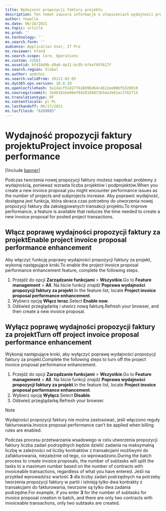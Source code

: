 ```yaml
---
title: Wydajność propozycji faktury projektu
description: Ten temat zawiera informacje o ulepszeniach wydajności propozycji faktur projektu.
author: Yowelle
ms.date: 06/16/2021
ms.topic: article
ms.prod: ''
ms.technology: ''
ms.search.form: ''
audience: Application User, IT Pro
ms.reviewer: kfend
ms.search.scope: Core, Operations
ms.custom: 23561
ms.assetid: bfd18d9b-d9a6-4e21-bc95-bf4af45f617f
ms.search.region: Global
ms.author: andchoi
ms.search.validFrom: 20121-03-05
ms.dyn365.ops.version: 10.0.18
ms.openlocfilehash: 5a14acf51d277b16896d64c4b12ee00bfb326910
ms.sourcegitcommit: 3a4b181be08ef0428104d72b54a3e61ac2782f14
ms.translationtype: HT
ms.contentlocale: pl-PL
ms.lasthandoff: 06/17/2021
ms.locfileid: "6269803"
---
```

# <a name="project-invoice-proposal-performance"></a><span data-ttu-id="5374c-103">Wydajność propozycji faktury projektu</span><span class="sxs-lookup"><span data-stu-id="5374c-103">Project invoice proposal performance</span></span>

[!include [banner](../includes/banner.md)]

<span data-ttu-id="5374c-104">Podczas tworzenia nowej propozycji faktury możesz napotkać problemy z wydajnością, ponieważ wzrasta liczba projektów i podprojektów.</span><span class="sxs-lookup"><span data-stu-id="5374c-104">When you create a new invoice proposal you might encounter performance issues as the number of projects and subprojects increase.</span></span> <span data-ttu-id="5374c-105">Aby poprawić wydajność, dostępna jest funkcja, która skraca czas potrzebny do utworzenia nowej propozycji faktury dla zaksięgowanych transakcji projektu.</span><span class="sxs-lookup"><span data-stu-id="5374c-105">To improve performance, a feature is available that reduces the time needed to create a new invoice proposal for posted project transactions.</span></span>

## <a name="enable-project-invoice-proposal-performance-enhancement"></a><span data-ttu-id="5374c-106">Włącz poprawę wydajności propozycji faktury za projekt</span><span class="sxs-lookup"><span data-stu-id="5374c-106">Enable project invoice proposal performance enhancement</span></span>
<span data-ttu-id="5374c-107">Aby włączyć funkcję poprawy wydajności propozycji faktury za projekt, wykonaj następujące kroki.</span><span class="sxs-lookup"><span data-stu-id="5374c-107">To enable the project invoice proposal performance enhancement feature, complete the following steps.</span></span>

1.  <span data-ttu-id="5374c-108">Przejdź do opcji **Zarządzanie funkcjami** > **Wszystkie**.</span><span class="sxs-lookup"><span data-stu-id="5374c-108">Go to **Feature management** > **All**.</span></span> <span data-ttu-id="5374c-109">Na liście funkcji znajdź **Poprawa wydajności propozycji faktury za projekt**.</span><span class="sxs-lookup"><span data-stu-id="5374c-109">In the feature list, locate **Project invoice proposal performance enhancement**.</span></span>
2.  <span data-ttu-id="5374c-110">Wybierz opcję **Włącz teraz**.</span><span class="sxs-lookup"><span data-stu-id="5374c-110">Select **Enable now**.</span></span>
3.  <span data-ttu-id="5374c-111">Odśwież przeglądarkę i utwórz nową fakturę.</span><span class="sxs-lookup"><span data-stu-id="5374c-111">Refresh your browser, and then create a new invoice proposal.</span></span>

## <a name="turn-off-project-invoice-proposal-performance-enhancement"></a><span data-ttu-id="5374c-112">Wyłącz poprawę wydajności propozycji faktury za projekt</span><span class="sxs-lookup"><span data-stu-id="5374c-112">Turn off project invoice proposal performance enhancement</span></span>
<span data-ttu-id="5374c-113">Wykonaj następujące kroki, aby wyłączyć poprawę wydajności propozycji faktury za projekt.</span><span class="sxs-lookup"><span data-stu-id="5374c-113">Complete the following steps to turn off the project invoice proposal performance enhancement.</span></span>

1.  <span data-ttu-id="5374c-114">Przejdź do opcji **Zarządzanie funkcjami** > **Wszystkie**.</span><span class="sxs-lookup"><span data-stu-id="5374c-114">Go to **Feature management** > **All**.</span></span> <span data-ttu-id="5374c-115">Na liście funkcji znajdź **Poprawa wydajności propozycji faktury za projekt**.</span><span class="sxs-lookup"><span data-stu-id="5374c-115">In the feature list, locate **Project invoice proposal performance enhancement**.</span></span>
2.  <span data-ttu-id="5374c-116">Wybierz opcję **Wyłącz**.</span><span class="sxs-lookup"><span data-stu-id="5374c-116">Select **Disable**.</span></span>
3.  <span data-ttu-id="5374c-117">Odśwież przeglądarkę.</span><span class="sxs-lookup"><span data-stu-id="5374c-117">Refresh your browser.</span></span>

> [!NOTE]
> <span data-ttu-id="5374c-118">Wydajności propozycji faktury nie można zastosować, jeśli włączono reguły fakturowania.</span><span class="sxs-lookup"><span data-stu-id="5374c-118">Invoice proposal performance can't be applied when billing rules are enabled.</span></span>
> 
> <span data-ttu-id="5374c-119">Podczas procesu przetwarzania wsadowego w celu utworzenia propozycji faktury liczba zadań podrzędnych będzie dzielić zadania na maksymalną liczbę w zależności od liczby kontraktów z transakcjami możliwymi do zafakturowania, niezależnie od tego, co wprowadzono.</span><span class="sxs-lookup"><span data-stu-id="5374c-119">During the batch process to create invoice proposals, the number of subtasks will split the tasks to a maximum number based on the number of contracts with invoiceable transactions, regardless of what you have entered.</span></span> <span data-ttu-id="5374c-120">Jeśli na przykład wprowadzisz wartość **3** dla liczby zadań podrzędnych na potrzeby tworzenia propozycji faktury w partii i istnieją tylko dwa kontrakty z transakcjami do fakturowania, tworzone są tylko dwa zadania podrzędne.</span><span class="sxs-lookup"><span data-stu-id="5374c-120">For example, if you enter **3** for the number of subtasks for invoice proposal creation in batch, and there are only two contracts with invoiceable transactions, only two subtasks are created.</span></span>
